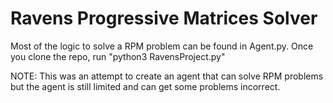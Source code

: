 # Ravens Progressive Matrices Solver

Most of the logic to solve a RPM problem can be found in Agent.py.
Once you clone the repo, run "python3 RavensProject.py"

NOTE: This was an attempt to create an agent that can solve RPM problems but the agent is still limited
and can get some problems incorrect. 
